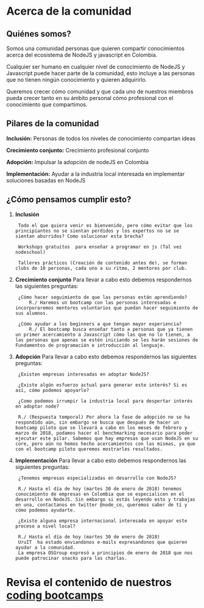 # Acerca de la comunidad

## Quiénes somos?
Somos una comunidad personas que quieren compartir conocimientos acerca del ecosistema de NodeJS y javascript en Colombia. 

Cualquier ser humano en cualquier nivel de conocimiento de NodeJS y Javascript puede hacer parte de la comunidad, esto incluye a las personas que no tienen ningún conocimiento y quieren adquirirlo.

Queremos crecer cómo comunidad y que cada uno de nuestros miembros pueda crecer tanto en su ámbito personal cómo profesional con el conocimiento que compartimos.


## Pilares de la comunidad

**Inclusión:** Personas de todos los niveles de conocimiento compartan ideas

**Crecimiento conjunto:** Crecimiento profesional conjunto

**Adopción:** Impulsar la adopción de nodeJS en Colombia

**Implementación:** Ayudar a la industria local interesada en implementar soluciones basadas en NodeJS


## ¿Cómo pensamos cumplir esto?

1. **Inclusión**

        Todo el que quiera venir es bienvenido, pero cómo evitar que los principiantes no se sientan perdidos y los expertos no se se sientan aburridos? Como solucionar esta brecha?

        Workshops gratuitos  para enseñar a programar en js (Tal vez nodeschool)
        
        Talleres prácticos (Creación de contenido antes de), se forman clubs de 10 personas, cada uno a su ritmo, 2 mentores por club.

2. **Crecimiento conjunto**
        Para llevar a cabo esto debemos respondernos las siguientes preguntas:

        ¿Cómo hacer seguimiento de que las personas están aprendiendo?
            R./ Haremos un bootcamp con las personas interesadas e incorporaremos mentores voluntarios que puedan hacer seguimiento de sus alumnos.

        ¿Cómo ayudar a los beginners a que tengan mayor experiencia?
            R./ El bootcamp busca enseñar tanto a personas que ya tienen un primer acercamiento a Javascript cómo las que no lo tienen, a las personas que apenas se estén iniciando se les harán sesiones de Fundamentos de programación e introducción al lenguaje.

3. **Adopción**
        Para llevar a cabo esto debemos respondernos las siguientes preguntas:

        ¿Existen empresas interesadas en adoptar NodeJS?
        
        ¿Existe algún esfuerzo actual para generar este interés? Si es así, cómo podemos apoyarlo?
        
        ¿Como podemos irrumpir la industria local para despertar interés en adoptar node?

        R./ (Respuesta temporal) Por ahora la fase de adopción no se ha respondido aún, sin embargo se busca que después de hacer un bootcamp piloto que se llevará a cabo en los meses de febrero y marzo de 2018, podamos hacer el benchmarking necesario para poder ejecutar este pilar. Sabemos que hay empresas que usan NodeJS en su core, pero aún no hemos hecho acercamientos con las mismas, ya que con el bootcamp piloto queremos mostrarles resultados.

4. **Implementación**
        Para llevar a cabo esto debemos respondernos las siguientes preguntas:

        ¿Tenemos empresas especializadas en desarrollo con NodeJS?

        R./ Hasta el día de hoy (martes 30 de enero de 2018) tenemos conocimiento de empresas en Colombia que se especialicen en el desarrollo en NodeJS. Sin embargo si estás leyendo esto y trabajas en una, contactanos en twitter @node_co, queremos saber de tí y cómo podemos ayudarte.
        
        ¿Existe alguna empresa internacional interesada en apoyar este proceso a nivel local?

        R./ Hasta el día de hoy (martes 30 de enero de 2018) 
        UruIT  ha estado enviandonos e-mails expresandonos que quieren ayudar a la comunidad.
        La empresa OSGroup expresó a principios de enero de 2018 que nos puede patrocinar snacks para las charlas.

# Revisa el contenido de nuestros [coding bootcamps](https://github.com/node-co/acerca/bootcamps)